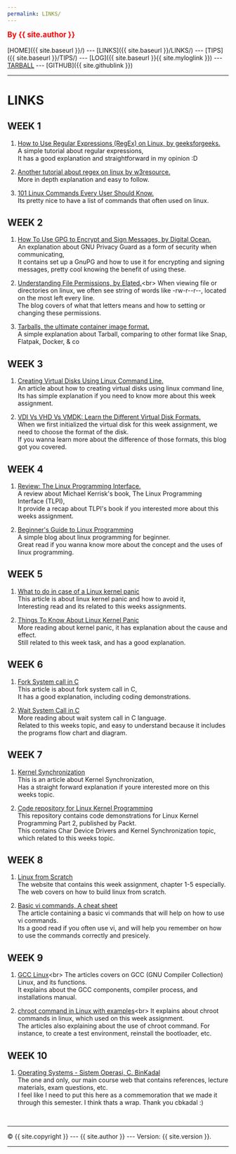 ```yaml
---
permalink: LINKS/
---
```

<span style="color:red; font-weight:bold; font-size:larger;">By {{ site.author }}</span>
<br><br>
[HOME]({{ site.baseurl }}/) ---
[LINKS]({{ site.baseurl }}/LINKS/) ---
[TIPS]({{ site.baseurl }}/TIPS/) ---
[LOG]({{ site.baseurl }}{{ site.myloglink }}) ---
[TARBALL](SandBox/cbkadal.tar.xz) ---
[GITHUB]({{ site.githublink }})
<br>
<hr>

# LINKS

## WEEK 1

1. [How to Use Regular Expressions (RegEx) on Linux, by geeksforgeeks.](https://www.geeksforgeeks.org/how-to-use-regular-expressions-regex-on-linux/)<br>
A simple tutorial about regular expressions,<br>
It has a good explanation and straightforward in my opinion :D<br>

2. [Another tutorial about regex on linux by w3resource.](https://www.w3resource.com/linux-system-administration/regular-expressions.php)<br>
More in depth explanation and easy to follow.<br>

3. [101 Linux Commands Every User Should Know.](https://linuxhint.com/101-linux-commands/)<br>
Its pretty nice to have a list of commands that often used on linux.<br>

## WEEK 2

1. [How To Use GPG to Encrypt and Sign Messages, by Digital Ocean.](https://www.digitalocean.com/community/tutorials/how-to-use-gpg-to-encrypt-and-sign-messages)<br>
An explanation about GNU Privacy Guard as a form of security when communicating,<br>
It contains set up a GnuPG and how to use it for encrypting and signing messages, pretty cool knowing the benefit of using these.<br>

2. [Understanding File Permissions, by Elated.](https://www.elated.com/understanding-permissions/#:~:text=drwxr%2Dxr%2Dx,group%20and%20for%20other%20users.)<br>
When viewing file or directories on linux, we often see string of words like -rw-r--r--, located on the most left every line.<br>
The blog covers of what that letters means and how to setting or changing these permissions.<br>

3. [Tarballs, the ultimate container image format.](https://guix.gnu.org/blog/2018/tarballs-the-ultimate-container-image-format/)<br>
A simple explanation about Tarball, comparing to other format like  Snap, Flatpak, Docker, & co<br>

## WEEK 3

1. [Creating Virtual Disks Using Linux Command Line.](https://www.linuxandubuntu.com/home/creating-virtual-disks-using-linux-command-line)<br>
An article about how to creating virtual disks using linux command line,<br>
Its has simple explanation if you need to know more about this week assignment.<br>

2. [VDI Vs VHD Vs VMDK: Learn the Different Virtual Disk Formats.](https://www.parallels.com/blogs/ras/vdi-vs-vhd-vs-vmdk/)<br>
When we first initialized the virtual disk for this week assignment, we need to choose the format of the disk.<br>
If you wanna learn more about the difference of those formats, this blog got you covered.<br>

## WEEK 4

1. [Review: The Linux Programming Interface.](https://lwn.net/Articles/423417/)<br>
A review about Michael Kerrisk's book, The Linux Programming Interface (TLPI),<br>
It provide a recap about TLPI's book if you interested more about this weeks assignment.<br>

2. [Beginner's Guide to Linux Programming](https://www.simplilearn.com/linux-programming-for-beginners-article)<br>
A simple blog about linux programming for beginner.<br>
Great read if you wanna know more about the concept and the uses of linux programming.<br>

## WEEK 5

1. [What to do in case of a Linux kernel panic](https://www.redhat.com/sysadmin/linux-kernel-panic)<br>
This article is about linux kernel panic and how to avoid it,<br>
Interesting read and its related to this weeks assignments.<br>

2. [Things To Know About Linux Kernel Panic](https://www.linuxandubuntu.com/home/things-to-know-about-linux-kernel-panic)<br>
More reading about kernel panic, it has explanation about the cause and effect.<br>
Still related to this week task, and has a good explanation.<br>

## WEEK 6

1. [Fork System call in C](https://www.geeksforgeeks.org/fork-system-call/)<br>
This article is about fork system call in C,<br>
It has a good explanation, including coding demonstrations.<br>

2. [Wait System Call in C](https://www.linuxandubuntu.com/home/things-to-know-about-linux-kernel-panic)<br>
More reading about wait system call in C language.<br>
Related to this weeks topic, and easy to understand because it includes the programs flow chart and diagram.<br>

## WEEK 7

1. [Kernel Synchronization](https://www.cs.utexas.edu/~witchel/372/lectures/12.KernelSync.pdf)<br>
This is an article about Kernel Synchronization,<br>
Has a straight forward explanation if youre interested more on this weeks topic.<br>

2. [Code repository for Linux Kernel Programming](https://github.com/PacktPublishing/Linux-Kernel-Programming-Part-2)<br>
This repository contains code demonstrations for Linux Kernel Programming Part 2, published by Packt.<br>
This contains Char Device Drivers and Kernel Synchronization topic, which related to this weeks topic.<br>

## WEEK 8

1. [Linux from Scratch](https://www.linuxfromscratch.org/)<br>
The website that contains this week assignment, chapter 1-5 especially. <br>
The web covers on how to build linux from scratch.<br>

2. [Basic vi commands, A cheat sheet](https://www.thegeekdiary.com/basic-vi-commands-cheat-sheet/)<br>
The article containing a basic vi commands that will help on how to use vi commands. <br>
Its a good read if you often use vi, and will help you remember on how to use the commands correctly and presicely.<br>

## WEEK 9

1. [GCC Linux](https://www.javatpoint.com/gcc-linux#:~:text=In%20Linux%2C%20the%20GCC%20stands,the%20C%20and%20C%2B%2B%20programs.)<br>
The articles covers on GCC (GNU Compiler Collection) Linux, and its functions. <br>
It explains about the GCC components, compiler process, and installations manual.<br>

2. [chroot command in Linux with examples](https://www.geeksforgeeks.org/chroot-command-in-linux-with-examples/#:~:text=chroot%20command%20in%20Linux%2FUnix,well%20as%20its%20child%20processes.)<br>
It explains about chroot commands in linux, which used on this week assignment. <br>
The articles also explaining about the use of chroot command. For instance, to create a test environment, reinstall the bootloader, etc.<br>

## WEEK 10

1. [Operating Systems - Sistem Operasi, C. BinKadal](https://os.vlsm.org/)<br>
The one and only, our main course web that contains references, lecture materials, exam questions, etc. <br>
I feel like I need to put this here as a commemoration that we made it through this semester. I think thats a wrap. Thank you cbkadal :)<br>


<br>
<hr>
&copy; {{ site.copyright }} --- {{ site.author }} --- Version: {{ site.version }}.
<hr>
<br>
